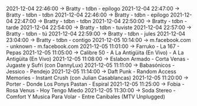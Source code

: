 2021-12-04 22:46:00 -> Bratty - tdbn - epílogo
2021-12-04 22:47:00 -> Bratty - tdbn - tdbn
2021-12-04 22:46:00 -> Bratty - tdbn - epílogo
2021-12-04 22:47:00 -> Bratty - tdbn - tdbn
2021-12-04 22:50:00 -> Bratty - tdbn - tarde
2021-12-04 22:54:00 -> Bratty - tdbn - tuviste
2021-12-04 22:57:00 -> Bratty - tdbn - tú
2021-12-04 22:59:00 -> Bratty - tdbn - jules
2021-12-04 23:04:00 -> Bratty - tdbn - contigo
2021-12-05 10:14:00 -> m.facebook.com - unknown - m.facebook.com
2021-12-05 11:01:00 -> Farruko - La 167 - Pepas
2021-12-05 11:05:00 -> Calibre 50 - A La Antigüita (En Vivo) - A La Antigüita (En Vivo)
2021-12-05 11:08:00 -> Eslabon Armado - Corta Venas - Jugaste y Sufrí (con DannyLux)
2021-12-05 11:11:00 -> Babasónicos - Jessico - Pendejo
2021-12-05 11:14:00 -> Daft Punk - Random Access Memories - Instant Crush (con Julian Casablancas)
2021-12-05 11:20:00 -> Porter - Donde Los Ponys Pastan - Espiral
2021-12-05 11:25:00 -> Fobia - Rosa Venus - Hoy Tengo Miedo
2021-12-05 11:30:00 -> Soda Stereo - Comfort Y Musica Para Volar - Entre Canibales (MTV Unplugged)
